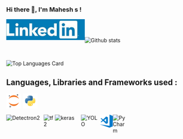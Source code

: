 ### Hi there 👋, I'm Mahesh s !

<a href="https://www.linkedin.com/in/maheshs11/">
  <img align="left" alt="mahesh s | LinkedIN" width="210px" src="https://raw.githubusercontent.com/maheshs11/maheshs11/master/assets/twitter (2).png"/>
</a>


<br />
<br />

<script src="https://gist.github.com/maheshs11/b8835ae43c4cf338bf4df2f0cb3d6eb1.js"></script>

![Github stats](https://github-readme-stats.vercel.app/api?username=maheshs11&theme=highcontrast&show_icons=true&count_private=true)

<br />

![Top Languages Card](https://github-readme-stats.vercel.app/api/top-langs/?username=maheshs11&layout=compact)


## Languages, Libraries and Frameworks used :

<code><img height="40" src="https://raw.githubusercontent.com/maheshs11/maheshs11/master/assets/jupyter-notebook.png"></code>
<code><img height="40" src="https://raw.githubusercontent.com/maheshs11/maheshs11/master/assets/python.png"></code>

<img align="left" alt="Detectron2" width="100px" src="https://encrypted-tbn0.gstatic.com/images?q=tbn:ANd9GcRM2RwKXC2YkEVLDshDBGhnhuzmlg3EkhOwg2dc2I3ScLJJdV2fzrJiZ4XqKcTeiSNngYY&usqp=CAU" />

<img align="left" alt="tf2" width="30px" src="https://avatars.githubusercontent.com/u/15658638?s=200&v=4"/>
<img align="left" alt="keras" width="70px" src="https://camo.githubusercontent.com/906e661107a3bc03104ca5d88336d1f4b0e80fdcac65efaf7904041d371c747f/68747470733a2f2f73332e616d617a6f6e6177732e636f6d2f6b657261732e696f2f696d672f6b657261732d6c6f676f2d323031382d6c617267652d313230302e706e67"/>

<img align="left" alt="YOLO" width="50px" src="https://i.pinimg.com/originals/c8/4c/d6/c84cd6231804a0759dce57bce4bef01a.png" />
<img align="left" alt="Visual Studio Code" width="35px" src="https://raw.githubusercontent.com/github/explore/80688e429a7d4ef2fca1e82350fe8e3517d3494d/topics/visual-studio-code/visual-studio-code.png"/>
<img align="left" alt="PyCharm" width="40px" src="https://external-preview.redd.it/68RuLLrsBdxbVJLxm3py3YoK6zX0aPIv3qttEhkb0_4.jpg?auto=webp&s=e2c12b1dc5be819f2f076f46454912a3c4bc3f2d"/>



